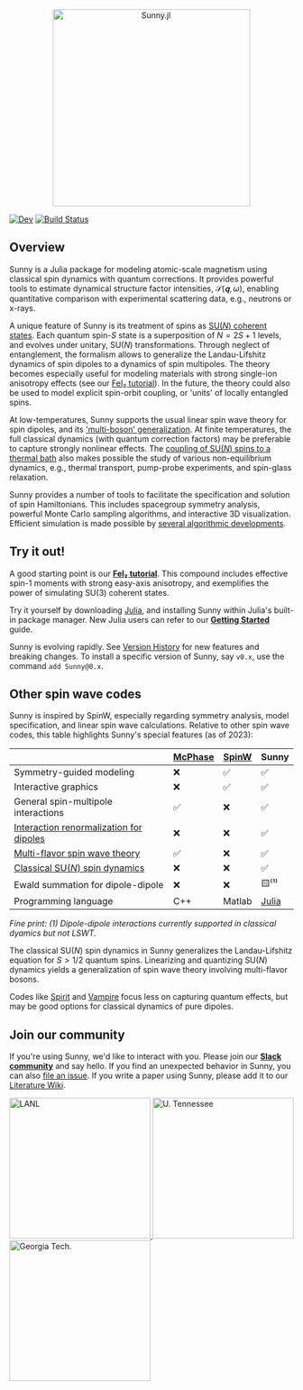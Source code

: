 <div align="center">
    <a href="https://github.com/SunnySuite/Sunny.jl/">
    <img src="https://raw.githubusercontent.com/SunnySuite/Sunny.jl/main/assets/sunny_logo.jpg" alt="Sunny.jl" width="350px">    
    </a>
</div>
<p>

<!-- [![Stable](https://img.shields.io/badge/docs-stable-blue.svg)](https://sunnysuite.github.io/Sunny.jl/stable) -->
[![Dev](https://img.shields.io/badge/docs-dev-blue.svg)](https://sunnysuite.github.io/Sunny.jl/dev)
[![Build Status](https://github.com/SunnySuite/Sunny.jl/actions/workflows/CI.yml/badge.svg?branch=main)](https://github.com/SunnySuite/Sunny.jl/actions/workflows/CI.yml?query=branch%3Amain)

## Overview

Sunny is a Julia package for modeling atomic-scale magnetism using classical spin dynamics with quantum corrections. It provides powerful tools to estimate dynamical structure factor intensities, $\mathcal{S}(𝐪,ω)$, enabling quantitative comparison with experimental scattering data, e.g., neutrons or x-rays.

A unique feature of Sunny is its treatment of spins as [SU(_N_) coherent states](https://doi.org/10.48550/arXiv.2106.14125). Each quantum spin-_S_ state is a superposition of $N=2S+1$ levels, and evolves under unitary, SU(_N_) transformations. Through neglect of entanglement, the formalism allows to generalize the Landau-Lifshitz dynamics of spin dipoles to a dynamics of spin multipoles. The theory becomes especially useful for modeling materials with strong single-ion anisotropy effects (see our [FeI₂ tutorial](https://sunnysuite.github.io/Sunny.jl/dev/examples/01_LSWT_SU3_FeI2.html)). In the future, the theory could also be used to model explicit spin-orbit coupling, or 'units' of locally entangled spins.

At low-temperatures, Sunny supports the usual linear spin wave theory for spin dipoles, and its ['multi-boson' generalization](https://doi.org/10.48550/arXiv.1307.7731). At finite temperatures, the full classical dynamics (with quantum correction factors) may be preferable to capture strongly nonlinear effects. The [coupling of SU(_N_) spins to a thermal bath](https://doi.org/10.48550/arXiv.2209.01265) also makes possible the study of various non-equilibrium dynamics, e.g., thermal transport, pump-probe experiments, and spin-glass relaxation.

Sunny provides a number of tools to facilitate the specification and solution of spin Hamiltonians. This includes spacegroup symmetry analysis, powerful Monte Carlo sampling algorithms, and interactive 3D visualization. Efficient simulation is made possible by [several algorithmic developments](https://github.com/SunnySuite/Sunny.jl/wiki/Sunny-literature).


## Try it out!

A good starting point is our **[FeI₂ tutorial](https://sunnysuite.github.io/Sunny.jl/dev/examples/01_LSWT_SU3_FeI2.html)**. This compound includes effective spin-1 moments with strong easy-axis anisotropy, and exemplifies the power of simulating SU(3) coherent states.
<!-- 
In addition to the examples in the official [documentation](https://sunnysuite.github.io/Sunny.jl/dev/), a number of tutorials are available as Jupyter notebooks at the [SunnyTutorials](https://github.com/SunnySuite/SunnyTutorials/tree/main/Tutorials) repo.  -->

Try it yourself by downloading [Julia](https://julialang.org/), and installing Sunny within Julia's built-in package manager. New Julia users can refer to our **[Getting Started](https://github.com/SunnySuite/Sunny.jl/wiki/Getting-started-with-Julia)** guide. 

Sunny is evolving rapidly. See [Version History](https://sunnysuite.github.io/Sunny.jl/dev/versions/) for new features and breaking changes. To install a specific version of Sunny, say `v0.x`, use the command `add Sunny@0.x`.

## Other spin wave codes

Sunny is inspired by SpinW, especially regarding symmetry analysis, model specification, and linear spin wave calculations. Relative to other spin wave codes, this table highlights Sunny's special features (as of 2023):

| | [McPhase](https://github.com/mducle/mcphase) | [SpinW](https://github.com/SpinW/spinw) | Sunny |
| -- | -- | -- | -- |
| Symmetry-guided modeling | ❌ | ✅ | ✅ |
| Interactive graphics | ❌ | ✅ | ✅ |
| General spin-multipole interactions | ✅ | ❌ | ✅ |
| [Interaction renormalization for dipoles](https://arxiv.org/abs/2304.03874) | ❌ | ❌ | ✅ |
| [Multi-flavor spin wave theory](https://arxiv.org/abs/1307.7731) | ✅ | ❌ | ✅ |
| [Classical SU(_N_) spin dynamics](https://arxiv.org/abs/2209.01265)</u> | ❌ | ❌ | ✅ |
| Ewald summation for dipole-dipole | ❌ | ❌ | 🟨⁽¹⁾ |
| Programming language | C++ | Matlab | [Julia](https://julialang.org/) |

_Fine print: (1) Dipole-dipole interactions currently supported in classical dyamics but not LSWT._

The classical SU(_N_) spin dynamics in Sunny generalizes the Landau-Lifshitz equation for $S > 1/2$ quantum spins. Linearizing and quantizing SU(_N_) dynamics yields a generalization of spin wave theory involving multi-flavor bosons.

Codes like [Spirit](https://github.com/spirit-code/spirit) and [Vampire](https://vampire.york.ac.uk/) focus less on capturing quantum effects, but may be good options for classical dynamics of pure dipoles.

## Join our community

If you're using Sunny, we'd like to interact with you. Please join our **[Slack community](https://join.slack.com/t/sunny-users/shared_invite/zt-1otxwwko6-LzPtp7Fazkjx2XEqfgKqtA)** and say hello. If you find an unexpected behavior in Sunny, you can also  [file an issue](https://github.com/SunnySuite/Sunny.jl/issues). If you write a paper using Sunny, please add it to our [Literature Wiki](https://github.com/SunnySuite/Sunny.jl/wiki/Sunny-literature).

<div>
    <a href="https://www.lanl.gov">
    <img src="https://raw.githubusercontent.com/SunnySuite/Sunny.jl/main/assets/lanl.png" alt="LANL" width="250px">
    </a>
    <a href="https://www.utk.edu">
    <img src="https://raw.githubusercontent.com/SunnySuite/Sunny.jl/main/assets/utk.png" alt="U. Tennessee" width="250px">
    </a>
    <a href="https://www.gatech.edu/">
    <img src="https://raw.githubusercontent.com/SunnySuite/Sunny.jl/main/assets/gatech.png" alt="Georgia Tech." width="250px">
    </a>
</div>

